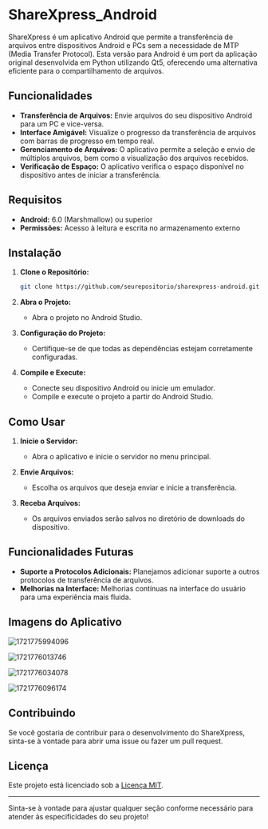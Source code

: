 # ShareXpress_Android

ShareXpress é um aplicativo Android que permite a transferência de arquivos entre dispositivos Android e PCs sem a necessidade de MTP (Media Transfer Protocol). Esta versão para Android é um port da aplicação original desenvolvida em Python utilizando Qt5, oferecendo uma alternativa eficiente para o compartilhamento de arquivos.

## Funcionalidades

- **Transferência de Arquivos:** Envie arquivos do seu dispositivo Android para um PC e vice-versa.
- **Interface Amigável:** Visualize o progresso da transferência de arquivos com barras de progresso em tempo real.
- **Gerenciamento de Arquivos:** O aplicativo permite a seleção e envio de múltiplos arquivos, bem como a visualização dos arquivos recebidos.
- **Verificação de Espaço:** O aplicativo verifica o espaço disponível no dispositivo antes de iniciar a transferência.

## Requisitos

- **Android:** 6.0 (Marshmallow) ou superior
- **Permissões:** Acesso à leitura e escrita no armazenamento externo

## Instalação

1. **Clone o Repositório:**

   ```sh
   git clone https://github.com/seurepositorio/sharexpress-android.git
   ```
2. **Abra o Projeto:**

   - Abra o projeto no Android Studio.
3. **Configuração do Projeto:**

   - Certifique-se de que todas as dependências estejam corretamente configuradas.
4. **Compile e Execute:**

   - Conecte seu dispositivo Android ou inicie um emulador.
   - Compile e execute o projeto a partir do Android Studio.

## Como Usar

1. **Inicie o Servidor:**

   - Abra o aplicativo e inicie o servidor no menu principal.
2. **Envie Arquivos:**

   - Escolha os arquivos que deseja enviar e inicie a transferência.
3. **Receba Arquivos:**

   - Os arquivos enviados serão salvos no diretório de downloads do dispositivo.

## Funcionalidades Futuras

- **Suporte a Protocolos Adicionais:** Planejamos adicionar suporte a outros protocolos de transferência de arquivos.
- **Melhorias na Interface:** Melhorias contínuas na interface do usuário para uma experiência mais fluida.

## Imagens do Aplicativo

![1721775994096](image/README/1721775994096.png)

![1721776013746](image/README/1721776013746.png)

![1721776034078](image/README/1721776034078.png)

![1721776096174](image/README/1721776096174.png)


## Contribuindo

Se você gostaria de contribuir para o desenvolvimento do ShareXpress, sinta-se à vontade para abrir uma issue ou fazer um pull request.

## Licença

Este projeto está licenciado sob a [Licença MIT](LICENSE).

---

Sinta-se à vontade para ajustar qualquer seção conforme necessário para atender às especificidades do seu projeto!

